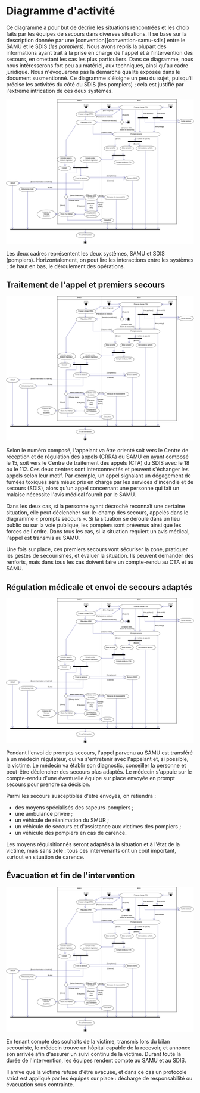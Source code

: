 Diagramme d'activité
====================

Ce diagramme a pour but de décrire les situations rencontrées et les
choix faits par les équipes de secours dans diverses situations. Il se
base sur la description donnée par une
[convention][convention-samu-sdis] entre le SAMU et le SDIS (*les
pompiers*). Nous avons repris la plupart des informations ayant trait
à la prise en charge de l'appel et à l'intervention des secours, en
omettant les cas les plus particuliers. Dans ce diagramme, nous nous
intéresserons fort peu au matériel, aux techniques, ainsi qu'au cadre
juridique. Nous n'évoquerons pas la démarche qualité exposée dans le
document susmentionné. Ce diagramme s'éloigne un peu du sujet,
puisqu'il précise les activités du côté du SDIS (les pompiers) ; cela
est justifié par l'extrême intrication de ces deux systèmes.

![Diagramme d'activité](../exports/activity.png)

Les deux cadres représentent les deux systèmes, SAMU et SDIS
(pompiers). Horizontalement, on peut lire les interactions entre les
systèmes ; de haut en bas, le déroulement des opérations.




Traitement de l'appel et premiers secours
-----------------------------------------

![Activité -- premiers secours](../exports/activity-1.png)

Selon le numéro composé, l'appelant va être orienté soit vers le
Centre de réception et de régulation des appels (CRRA) du SAMU en
ayant composé le 15, soit vers le Centre de traitement des appels
(CTA) du SDIS avec le 18 ou le 112. Ces deux centres sont
interconnectés et peuvent s'échanger les appels selon leur motif. Par
exemple, un appel signalant un dégagement de fumées toxiques sera
mieux pris en charge par les services d'incendie et de secours (SDIS),
alors qu'un appel concernant une personne qui fait un malaise
nécessite l'avis médical fournit par le SAMU.

Dans les deux cas, si la personne ayant décroché reconnaît une
certaine situation, elle peut déclencher sur-le-champ des secours,
appelés dans le diagramme « prompts secours ». Si la situation se
déroule dans un lieu public ou sur la voie publique, les pompiers sont
prévenus ainsi que les forces de l'ordre. Dans tous les cas, si la
situation requiert un avis médical, l'appel est transmis au SAMU.

Une fois sur place, ces premiers secours vont sécuriser la zone,
pratiquer les gestes de secourismes, et évaluer la situation. Ils
peuvent demander des renforts, mais dans tous les cas doivent faire un
compte-rendu au CTA et au SAMU.



Régulation médicale et envoi de secours adaptés
-----------------------------------------------

![Activité -- régulation](../exports/activity-2.png)

Pendant l'envoi de prompts secours, l'appel parvenu au SAMU est
transféré à un médecin régulateur, qui va s'entretenir avec
l'appelant et, si possible, la victime. Le médecin va établir son
diagnostic, conseiller la personne et peut-être déclencher des secours
plus adaptés. Le médecin s'appuie sur le compte-rendu d'une éventuelle
équipe sur place envoyée en prompt secours pour prendre sa décision.

Parmi les secours susceptibles d'être envoyés, on retiendra :

- des moyens spécialisés des sapeurs-pompiers ;
- une ambulance privée ;
- un véhicule de réanimation du SMUR ;
- un véhicule de secours et d'assistance aux victimes des pompiers ;
- un véhicule des pompiers en cas de carence.

Les moyens réquisitionnés seront adaptés à la situation et à l'état de
la victime, mais sans zèle : tous ces intervenants ont un coût
important, surtout en situation de carence.



Évacuation et fin de l'intervention
-----------------------------------

![Activité -- évacuation](../exports/activity-3.png)

En tenant compte des souhaits de la victime, transmis lors du bilan
secouriste, le médecin trouve un hôpital capable de la recevoir, et
annonce son arrivée afin d'assurer un suivi continu de la victime.
Durant toute la durée de l'intervention, les équipes rendent compte au
SAMU et au SDIS.

Il arrive que la victime refuse d'être évacuée, et dans ce cas un
protocole strict est appliqué par les équipes sur place : décharge de
responsabilité ou évacuation sous contrainte.

